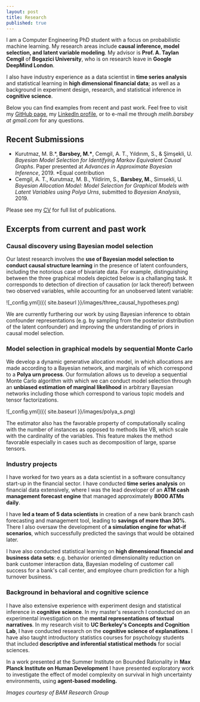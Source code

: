 ```yaml
---
layout: post
title: Research
published: true
---
```



I am a Computer Engineering PhD student with a focus on probabilistic machine learning. My research areas include **causal inference, model selection, and latent variable modeling**. My advisor is **Prof. A. Taylan Cemgil** of **Bogazici University**, who is on research leave in **Google DeepMind London**.

I also have industry experience as a data scientist in **time series analysis** and statistical learning in **high dimensional financial data**; as well as a background in experiment design, research, and statistical inference in **cognitive science**.

Below you can find examples from recent and past work. Feel free to visit my <a href="github.com/mbarsbey">GitHub page</a>, my <a href="www.linkedin.com/in/melih-barsbey">LinkedIn profile</a>, or to e-mail me through _melih.barsbey at gmail.com_ for any questions.


## Recent Submissions

- Kurutmaz, M. B.\*, **Barsbey, M.\***, Cemgil, A. T., Yıldırım, S., & Şimşekli, U. _Bayesian Model Selection for Identifying Markov Equivalent Causal Graphs_. Paper presented at _Advances in Approximate Bayesian Inference_, 2019. \*Equal contribution
- Cemgil, A. T., Kurutmaz, M. B., Yildirim, S., **Barsbey, M.**, Simsekli, U. _Bayesian Allocation Model: Model Selection for Graphical Models with Latent Variables using Polya Urns_, submitted to _Bayesian Analysis_, 2019.

Please see my <a href="images/melih_barsbey_cv">CV</a> for full list of publications.

## Excerpts from current and past work
### Causal discovery using Bayesian model selection

Our latest research involves the **use of Bayesian model selection to conduct causal structure learning** in the presence of latent confounders, including the notorious case of bivariate data. For example, distinguishing between the three graphical models depicted below is a challanging task. It corresponds to detection of direction of causation (or lack thereof) between two observed variables, while accounting for an unobserved latent variable:

![_config.yml]({{ site.baseurl }}/images/three_causal_hypotheses.png)

We are currently furthering our work by using Bayesian inference to obtain confounder representations (e.g. by sampling from the posterior distribution of the latent confounder) and improving the understanding of priors in causal model selection.

### Model selection in graphical models by sequential Monte Carlo

We develop a dynamic generative allocation model, in which allocations are made according to a Bayesian network, and marginals of which correspond to a **Polya urn process**. Our formulation allows us to develop a sequential Monte Carlo algorithm with which we can conduct model selection through an **unbiased estimation of marginal likelihood** in arbitrary Bayesian networks including those which correspond to various topic models and tensor factorizations. 

![_config.yml]({{ site.baseurl }}/images/polya_s.png)

The estimator also has the favorable property of computationally scaling with the number of instances as opposed to methods like VB, which scale with the cardinality of the variables. This feature makes the method favorable especially in cases such as decomposition of large, sparse tensors.

### Industry projects

I have worked for two years as a data scientist in a software consultancy start-up in the financial sector. I have conducted **time series analysis** on financial data extensively, where I was the lead developer of an **ATM cash management forecast engine** that managed approximately **8000 ATMs daily**. 

I have **led a team of 5 data scientists** in creation of a new bank branch cash forecasting and management tool, leading to **savings of more than 30%**. There I also oversaw the development of **a simulation engine for what-if scenarios**, which successfully predicted the savings that would be obtained later. 

I have also conducted statistical learning on **high dimensional financial and business data sets**: e.g.  behavior oriented dimensionality reduction on bank customer interaction data, Bayesian modeling of customer call success for a bank's call center, and employee churn prediction for a high turnover business.

### Background in behavioral and cognitive science

I have also extensive experience with experiment design and statistical inference in **cognitive science**. In my master's research I conducted on an experimental investigation on the **mental representations of textual narratives**. In my research visit to **UC Berkeley's Concepts and Cognition Lab**, I have conducted research on the **cognitive science of explanations**. I have also taught introductory statistics courses for psychology students that included **descriptive and inferential statistical methods** for social sciences.

In a work presented at the Summer Institute on Bounded Rationality in **Max Planck Institute on Human Development** I have presented exploratory work to investigate the effect of model complexity on survival in high uncertainty environments, using **agent-based modeling.**



_Images courtesy of BAM Research Group_
